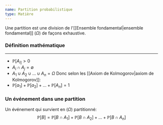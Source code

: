 ```yaml
---
name: Partition probabilistique
type: Matière
---
```

Une partition est une division de l'[[Ensemble fondamental|ensemble fondamental]] ($\Omega$) de façons exhaustive.

### Définition mathématique
---
 - $\mathbb{P}[A_{i]}> 0$
 - $A_{i} \cap A_{j} = \emptyset$
 - $A_{1} \cup A_{2} \cup \dots \cup A_{n} = \Omega$
Donc selon les [[Axiom de Kolmogorov|axiom de Kolmogorov]]:
 - $\mathbb{P}[a_{1}] + \mathbb{P}[a_{2}] + \dots + \mathbb{P}[A_{n}] = 1$

### Un événement dans une partition
Un événement qui survient en ($\Omega$) partitionné:
$$\mathbb{P}[B] = \mathbb{P}[B \cap A_{1}]+ \mathbb{P}[B \cap A_{2}] + \dots + \mathbb{P}[B \cap A_{n}]$$
